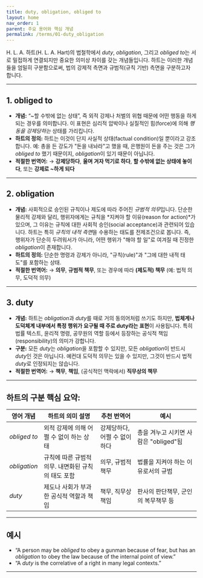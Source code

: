 ```yaml
---
title: duty, obligation, obliged to
layout: home
nav_order: 1
parent: 주요 용어와 핵심 개념
permalink: /terms/01-duty_obligation
---
```


H. L. A. 하트(H. L. A. Hart)의 법철학에서 *duty*, *obligation*, 그리고 *obliged to*는 서로 밀접하게 연결되지만 중요한 의미상 차이를 갖는 개념들입니다. 하트는 이러한 개념들을 엄밀히 구분함으로써, 법의 강제적 측면과 규범적(규칙 기반) 측면을 구분하고자 합니다.

---

## 1. **obliged to**

* **개념:**
  “~할 수밖에 없는 상태”, 즉 외적 강제나 처벌의 위협 때문에 어떤 행동을 하게 되는 경우를 의미합니다. 이 표현은 심리적 압박이나 실질적인 힘(force)에 의해 *행동을 강제당하는* 상태를 가리킵니다.
* **하트의 정의:**
  하트는 이것이 단지 사실적 상태(factual condition)일 뿐이라고 강조합니다. 예: 총을 든 강도가 "돈을 내놔라"고 했을 때, 은행원이 돈을 주는 것은 그가 *obliged to* 했기 때문이지, *obligation*이 있기 때문이 아닙니다.
* **적절한 번역어:**
  → **강제당하다**, **울며 겨자 먹기로 하다**, **할 수밖에 없는 상태에 놓이다**, 또는 **강제로 ~하게 되다**

---

## 2. **obligation**

* **개념:**
  사회적으로 승인된 규칙이나 제도에 따라 주어진 *규범적 의무*입니다. 단순한 물리적 강제와 달리, 행위자에게는 규칙을 *지켜야 할 이유(reason for action)*가 있으며, 그 이유는 규칙에 대한 사회적 승인(social acceptance)과 관련되어 있습니다.
  하트는 특히 *규칙의 내적 측면*을 수용하는 태도를 전제조건으로 봅니다. 즉, 행위자가 단순히 두려워서가 아니라, 어떤 행위가 "해야 할 일"로 여겨질 때 진정한 *obligation*이 존재합니다.
* **하트의 정의:**
  단순한 명령과 강제가 아니라, "규칙(rule)"과 "그에 대한 내적 태도"를 포함하는 상태.
* **적절한 번역어:**
  → **의무**, **규범적 책무**, 또는 경우에 따라 **(제도적) 책무**
  (예: 법적 의무, 도덕적 의무)

---

## 3. **duty**

* **개념:**
  하트는 *obligation*과 *duty*를 때로 거의 동의어처럼 쓰기도 하지만, **법체계나 도덕체계 내부에서 특정 행위가 요구될 때 주로 duty라는 표현**이 사용됩니다. 특히 법률 텍스트, 윤리적 명령, 공무원의 역할 등에서 등장하는 공식적 책임(responsibility)의 의미가 강합니다.
* **구분:**
  모든 *duty*는 *obligation*을 포함할 수 있지만, 모든 *obligation*이 반드시 *duty*인 것은 아닙니다.
  예컨대 도덕적 의무는 있을 수 있지만, 그것이 반드시 법적 *duty*로 인정되지는 않습니다.
* **적절한 번역어:**
  → **책무**, **책임**, (공식적인 맥락에서) **직무상의 책무**

---

## 하트의 구분 핵심 요약:

| 영어 개념        | 하트의 의미 설명                     | 추천 번역어            | 예시                        |
| ------------ | ----------------------------- | ----------------- | ------------------------- |
| *obliged to* | 외적 강제에 의해 어쩔 수 없이 하는 상태       | 강제당하다, 어쩔 수 없이 하다 | 총을 겨누고 시키면 사람은 "obliged"됨 |
| *obligation* | 규칙에 따른 규범적 의무. 내면화된 규칙의 태도 포함 | 의무, 규범적 책무        | 법률을 지켜야 하는 이유로서의 규범       |
| *duty*       | 제도나 사회가 부과한 공식적 역할과 책임        | 책무, 직무상 책임        | 판사의 판단책무, 군인의 복무책무 등      |

---

## 예시

* “A person may be *obliged* to obey a gunman because of fear, but has an *obligation* to obey the law because of the internal point of view.”
* “A *duty* is the correlative of a right in many legal contexts.”

---
